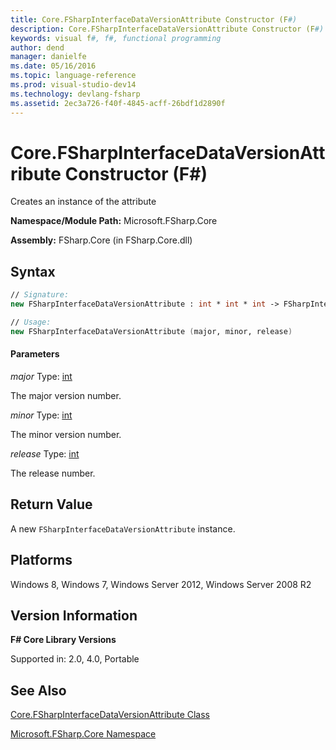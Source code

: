 ```yaml
---
title: Core.FSharpInterfaceDataVersionAttribute Constructor (F#)
description: Core.FSharpInterfaceDataVersionAttribute Constructor (F#)
keywords: visual f#, f#, functional programming
author: dend
manager: danielfe
ms.date: 05/16/2016
ms.topic: language-reference
ms.prod: visual-studio-dev14
ms.technology: devlang-fsharp
ms.assetid: 2ec3a726-f40f-4845-acff-26bdf1d2890f 
---
```


# Core.FSharpInterfaceDataVersionAttribute Constructor (F#)

Creates an instance of the attribute

**Namespace/Module Path:** Microsoft.FSharp.Core

**Assembly:** FSharp.Core (in FSharp.Core.dll)


## Syntax

```fsharp
// Signature:
new FSharpInterfaceDataVersionAttribute : int * int * int -> FSharpInterfaceDataVersionAttribute

// Usage:
new FSharpInterfaceDataVersionAttribute (major, minor, release)
```

#### Parameters
*major*
Type: [int](https://msdn.microsoft.com/library/025d5455-3622-4ea5-9573-3ecbd4ee1375)


The major version number.


*minor*
Type: [int](https://msdn.microsoft.com/library/025d5455-3622-4ea5-9573-3ecbd4ee1375)


The minor version number.


*release*
Type: [int](https://msdn.microsoft.com/library/025d5455-3622-4ea5-9573-3ecbd4ee1375)


The release number.

## Return Value

A new `FSharpInterfaceDataVersionAttribute` instance.

## Platforms
Windows 8, Windows 7, Windows Server 2012, Windows Server 2008 R2


## Version Information
**F# Core Library Versions**

Supported in: 2.0, 4.0, Portable

## See Also
[Core.FSharpInterfaceDataVersionAttribute Class](Core.FSharpInterfaceDataVersionAttribute-Class-%5BFSharp%5D.md)

[Microsoft.FSharp.Core Namespace](Microsoft.FSharp.Core-Namespace-%5BFSharp%5D.md)